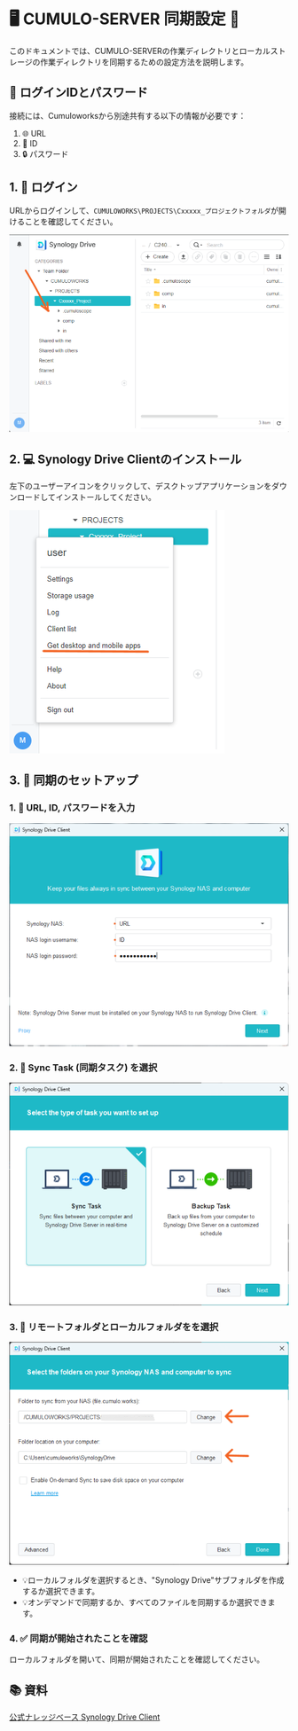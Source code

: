 # 🖥️ CUMULO-SERVER 同期設定 🔄

このドキュメントでは、CUMULO-SERVERの作業ディレクトリとローカルストレージの作業ディレクトリを同期するための設定方法を説明します。

## 🔑 ログインIDとパスワード

接続には、Cumuloworksから別途共有する以下の情報が必要です：

1. 🌐 URL
2. 👤 ID
3. 🔒 パスワード

## 1. 🚪 ログイン

URLからログインして、`CUMULOWORKS\PROJECTS\Cxxxxx_プロジェクトフォルダ`が開けることを確認してください。

![ログイン画面](./how-to-setup-sync/1.png)

## 2. 💻 Synology Drive Clientのインストール

左下のユーザーアイコンをクリックして、デスクトップアプリケーションをダウンロードしてインストールしてください。

![Synology Drive Clientのダウンロード](./how-to-setup-sync/2.png)

## 3. 🔧 同期のセットアップ

### 1. 📝 URL, ID, パスワードを入力
   
![認証情報の入力](./how-to-setup-sync/3-1.png)

### 2. 🔄 Sync Task (同期タスク) を選択

![同期タスクの選択](./how-to-setup-sync/3-2.png)

### 3. 📂 リモートフォルダとローカルフォルダをを選択

![フォルダの選択](./how-to-setup-sync/3-3.png)

- 💡ローカルフォルダを選択するとき、"Synology Drive"サブフォルダを作成するか選択できます。
- 💡オンデマンドで同期するか、すべてのファイルを同期するか選択できます。

### 4. ✅️ 同期が開始されたことを確認

ローカルフォルダを開いて、同期が開始されたことを確認してください。

## 📚 資料

[公式ナレッジベース Synology Drive Client](https://kb.synology.com/ja-jp/DSM/help/SynologyDriveClient/synologydriveclient?version=7)